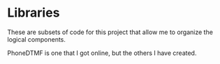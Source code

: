 # Libraries

These are subsets of code for this project that allow me to organize the logical components.

PhoneDTMF is one that I got online, but the others I have created. 